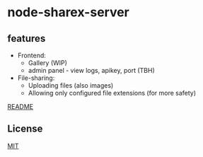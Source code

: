 # node-sharex-server
## features
* Frontend:
    * Gallery (WIP)
    * admin panel - view logs, apikey, port (TBH)
* File-sharing:
    * Uploading files (also images)
    * Allowing only configured file extensions (for more safety)


[README](https://github.com/ravi0lii/node-sharex-server#readme)
## License
[MIT](/LICENSE)
